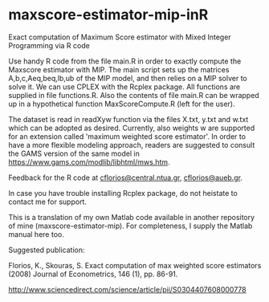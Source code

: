 # maxscore-estimator-mip-inR

Exact computation of Maximum Score estimator with Mixed Integer Programming via R code 

Use handy R code from the file main.R in order to exactly compute the Maxscore estimator with MIP. 
The main script sets up the matrices A,b,c,Aeq,beq,lb,ub of the MIP model, and then relies on a MIP solver to solve it.
We can use CPLEX with the Rcplex package. All functions are supplied in file functions.R. Also the contents of
file main.R can be wrapped up in a hypothetical function MaxScoreCompute.R (left for the user).

The dataset is read in readXyw function via the files X.txt, y.txt and w.txt which can be adopted as desired.
Currently, also weights w are supported for an extension called 'maximum weighted score estimator'.
In order to have a more flexible modeling approach, readers are suggested to consult the GAMS version
of the same model in https://www.gams.com/modlib/libhtml/mws.htm.

Feedback for the R code at cflorios@central.ntua.gr, cflorios@aueb.gr.

In case you have trouble installing Rcplex package, do not heistate to contact me for support.

This is a translation of my own Matlab code available in another repository of mine (maxscore-estimator-mip).
For completeness, I supply the Matlab manual here too.

Suggested publication:  

Florios, K., Skouras, S. 
Exact computation of max weighted score estimators
(2008) Journal of Econometrics, 146 (1), pp. 86-91.

http://www.sciencedirect.com/science/article/pii/S0304407608000778 
